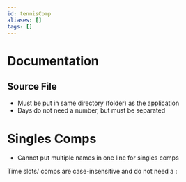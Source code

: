 ```yaml
---
id: tennisComp
aliases: []
tags: []
---
```

# Documentation

## Source File
- Must be put in same directory (folder) as the application
- Days do not need a number, but must be separated


#  Singles Comps
- Cannot put multiple names in one line for singles comps


Time slots/ comps are case-insensitive and do not need a :

